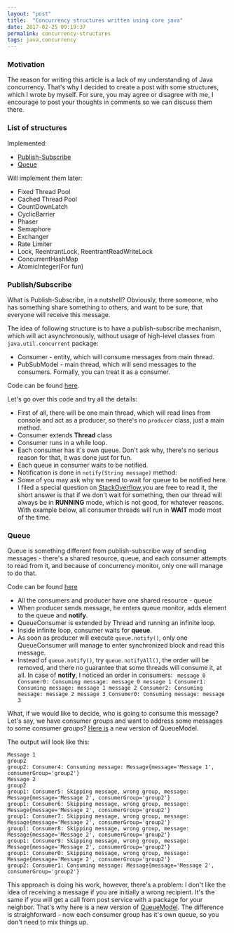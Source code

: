 ```yaml
---
layout: "post"
title:  "Concurrency structures written using core java"
date: 2017-02-25 09:19:37
permalink: concurrency-structures
tags: java,concurrency
---
```



### <a href="#motivation" name="motivation"><i class="fa fa-link anchor" aria-hidden="true"></i></a> Motivation
The reason for writing this article is a lack of my understanding of Java concurrency. That's why I decided to create a post with some structures, which I wrote by myself. For sure, you may agree or disagree with me, I encourage to post your thoughts in comments so we can discuss them there.

### <a href="#list" name="list"><i class="fa fa-link anchor" aria-hidden="true"></i></a> List of structures

Implemented: 

* [Publish-Subscribe](#pubsub)
* [Queue](#queue)

Will implement them later:

* Fixed Thread Pool
* Cached Thread Pool
* CountDownLatch
* CyclicBarrier
* Phaser
* Semaphore
* Exchanger
* Rate Limiter
* Lock, ReentrantLock, ReentrantReadWriteLock
* ConcurrentHashMap
* AtomicInteger(For fun)

### <a href="#pubsub" name="pubsub"><i class="fa fa-link anchor" aria-hidden="true"></i></a> Publish/Subscribe

What is Publish-Subscribe, in a nutshell? Obviously, there someone, who has something share something to others, and want to be sure, that everyone will receive this message.

The idea of following structure is to have a publish-subscribe mechanism, which will act asynchronously, without usage of high-level classes from `java.util.concurrent` package:

* Consumer - entity, which will consume messages from main thread.
* PubSubModel - main thread, which will send messages to the consumers. Formally, you can treat it as a consumer.

Code can be found [here](https://gist.github.com/ivanursul/2f64c8d3b81eeff348dbdd85c9823027).

Let's go over this code and try all the details:

* First of all, there will be one main thread, which will read lines from console and act as a producer, so there's no `producer` class, just a main method.
* Consumer extends **Thread** class
* Consumer runs in a while loop.
* Each consumer has it's own queue. Don't ask why, there's no serious reason for that, it was done just for fun. 
* Each queue in consumer waits to be notified.
* Notification is done in `notify(String message)` method:
* Some of you may ask why we need to wait for queue to be notified here. I filed a special question on [StackOverflow](http://stackoverflow.com/questions/42417636/what-is-the-relationship-between-thread-sleep-and-happens-before),you are free to read it, the short answer is that if we don't wait for something, then our thread will always be in **RUNNING** mode, which is not good, for whatever reasons. With example below, all consumer threads will run in **WAIT** mode most of the time.


### <a href="#queue" name="queue"><i class="fa fa-link anchor" aria-hidden="true"></i></a> Queue

Queue is something different from publish-subscribe way of sending messages - there's a shared resource, queue, and each consumer attempts to read from it, and because of concurrency monitor, only one will manage to do that.

Code can be found [here](https://gist.github.com/ivanursul/7a7c1c0b329b70bf61719a6213f7fa37)

* All the consumers and producer have one shared resource - queue
* When producer sends message, he enters queue monitor, adds element to the queue and **notify**.
* QueueConsumer is extended by Thread and running an infinite loop.
* Inside infinite loop, consumer waits for **queue**.
* As soon as producer will execute `queue.notify()`, only one QueueConsumer will manage to enter synchronized block and read this message.
* Instead of `queue.notify()`, try `queue.notifyAll()`, the order will be removed, and there no guarantee that some threads will consume it, at all. In case of **notify**, I noticed an order in consumers: `
 message 0 
 Consumer0: Consuming message: message 0
 message 1
 Consumer1: Consuming message: message 1
 message 2
 Consumer2: Consuming message: message 2
 message 3
 Consumer0: Consuming message: message 3`

What, if we would like to decide, who is going to consume this message? Let's say, we have consumer groups and want to address some messages to some consumer groups? 
[Here is](https://gist.github.com/ivanursul/ca826fce48baed04ade754dfde102859) a new version of QueueModel.

The output will look like this:

```
Message 1
group2
group2: Consumer4: Consuming message: Message{message='Message 1', consumerGroup='group2'}
Message 2
group2
group1: Consumer5: Skipping message, wrong group, message: Message{message='Message 2', consumerGroup='group2'}
group1: Consumer6: Skipping message, wrong group, message: Message{message='Message 2', consumerGroup='group2'}
group1: Consumer7: Skipping message, wrong group, message: Message{message='Message 2', consumerGroup='group2'}
group1: Consumer8: Skipping message, wrong group, message: Message{message='Message 2', consumerGroup='group2'}
group1: Consumer9: Skipping message, wrong group, message: Message{message='Message 2', consumerGroup='group2'}
group1: Consumer0: Skipping message, wrong group, message: Message{message='Message 2', consumerGroup='group2'}
group2: Consumer1: Consuming message: Message{message='Message 2', consumerGroup='group2'}

```

This approach is doing his work, however, there's a problem: I don't like the idea of receiving a message if you are initially a wrong recipient. It's the same if you will get a call from post service with a package for your neighbor. That's why here is a new version of [QueueModel](https://gist.github.com/ivanursul/9cb82cf4c01fb10a74456258dea9d31f). The difference is straighforward - now each consumer group has it's own queue, so you don't need to mix things up. 